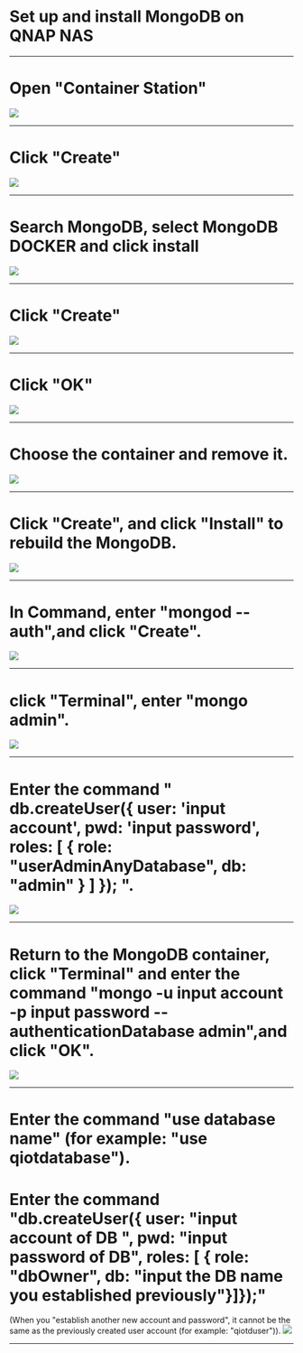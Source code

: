 # Set up and install MongoDB on QNAP NAS

---

# Open "Container Station"
![](https://i.imgur.com/CC3nLph.png)

---

# Click "Create"
![](https://i.imgur.com/ZA8VOOC.png)

---

# Search  MongoDB, select MongoDB DOCKER and click install
![](https://i.imgur.com/aYaZQBO.png)

---

# Click "Create"
![](https://i.imgur.com/VFlvcyc.png)

---

# Click "OK"
![](https://i.imgur.com/s5P6fl0.png)

---

# Choose the container and remove it.
![](https://i.imgur.com/TVTsIhg.png)

---

# Click "Create", and click "Install" to rebuild the MongoDB.
![](https://i.imgur.com/sLgcgDM.png)


---

# In Command, enter "mongod --auth",and click "Create".
![](https://i.imgur.com/tIXbQ6a.png)

---

#  click "Terminal", enter "mongo admin".
![](https://i.imgur.com/AqxP1uC.png)

---

# Enter the command " db.createUser({ user: 'input account', pwd: 'input password', roles: [ { role: "userAdminAnyDatabase", db: "admin" } ] }); ".
![](https://i.imgur.com/1asvp3c.png)

---

# Return to the MongoDB container, click "Terminal" and enter the command "mongo -u input account -p input password --authenticationDatabase admin",and click "OK".
![](https://i.imgur.com/oUp9FKW.png)

---

# Enter the command "use database name" (for example: "use qiotdatabase"). 
# Enter the command "db.createUser({ user: "input account of DB ", pwd: "input password of DB", roles: [ { role: "dbOwner", db: "input the DB name you established previously"}]});"

(When you "establish another new account and password", it cannot be the same as the previously created user account (for example: "qiotduser")).
![](https://i.imgur.com/pox7HVx.png)

---












